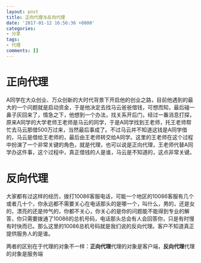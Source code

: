 ```yaml
---
layout: post
title: 正向代理与反向代理
date: '2017-01-12 16:56:36 +0800'
categories:
- 分享
tags:
- 代理
comments: []
---
```

# 正向代理

A同学在大众创业、万众创新的大时代背景下开启他的创业之路，目前他遇到的最大的一个问题就是启动资金，于是他决定去找马云爸爸借钱，可想而知，最后碰一鼻子灰回来了，情急之下，他想到一个办法，找关系开后门，经过一番消息打探，原来A同学的大学老师王老师是马云的同学，于是A同学找到王老师，托王老师帮忙去马云那借500万过来，当然最后事成了。不过马云并不知道这钱是A同学借的，马云是借给王老师的，最后由王老师转交给A同学。这里的王老师在这个过程中扮演了一个非常关键的角色，就是代理，也可以说是正向代理，王老师代替A同学办这件事，这个过程中，真正借钱的人是谁，马云是不知道的，这点非常关键。

# 反向代理

大家都有过这样的经历，拨打10086客服电话，可能一个地区的10086客服有几个或者几十个，你永远都不需要关心在电话那头的是哪一个，叫什么，男的，还是女的，漂亮的还是帅气的，你都不关心，你关心的是你的问题能不能得到专业的解答，你只需要拨通了10086的总机号码，电话那头总会有人会回答你，只是有时慢有时快而已。那么这里的10086总机号码就是我们说的反向代理。客户不知道真正提供服务人的是谁。

两者的区别在于代理的对象不一样：**正向代理**代理的对象是客户端，**反向代理**代理的对象是服务端
